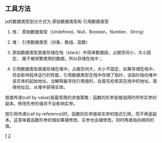 ## 工具方法

js的数据类型划分方式为 原始数据类型和 引用数据类型
1. 栈： 原始数据类型（Undefined，Null，Boolean，Number、String）
1. 堆： 引用数据类型（对象、数组、函数）

1. 原始数据类型直接存储在栈（stack）中简单数据段，占据空间小，大小固定，
属于被频繁使用的数据，所以存储在栈中；
2. 引用数据类型直接存储在堆中，占据空间大，大小不固定，如果存储在栈中，将会影响程序运行的性能，引用数据类型在栈中存储了指针，该指针指向堆中该实体的起始地址，当解释器寻找引用值时，会首先检索其在栈中的地址，取得地址后，从堆中获得实体。


按值传递(call by value)是最常用的求值策略：函数的形参是被调用时所传实参的副本。修改形参的值并不会影响实参。

按引用传递(call by reference)时，函数的形参接收实参的隐式引用，而不再是副本。这意味着函数形参的值如果被修改，实参也会被修改。同时两者指向相同的值。

[1](https://www.cnblogs.com/sunny-shine/p/11350701.html)
[2](https://www.cnblogs.com/c2016c/articles/9328725.html)